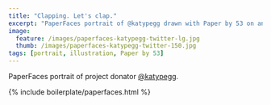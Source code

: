 ```yaml
---
title: "Clapping. Let's clap."
excerpt: "PaperFaces portrait of @katypegg drawn with Paper by 53 on an iPad."
image: 
  feature: /images/paperfaces-katypegg-twitter-lg.jpg
  thumb: /images/paperfaces-katypegg-twitter-150.jpg
tags: [portrait, illustration, Paper by 53]
---
```


PaperFaces portrait of project donator [@katypegg](http://twitter.com/katypegg).

{% include boilerplate/paperfaces.html %}